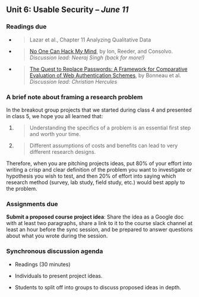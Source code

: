## Unit 6: Usable Security – *June 11*

### Readings due

  - > Lazar et al., Chapter 11 Analyzing Qualitative Data

  - > [<span class="underline">No One Can Hack My Mind</span>](https://www.usenix.org/system/files/conference/soups2015/soups15-paper-ion.pdf),
    > by Ion, Reeder, and Consolvo. *Discussion lead: Neeraj Singh (back for more\!)*

  - > [<span class="underline">The Quest to Replace Passwords: A Framework for Comparative Evaluation of Web Authentication
    > Schemes</span>](https://www.cl.cam.ac.uk/~fms27/papers/2012-BonneauHerOorSta-password--oakland.pdf),
    > by Bonneau et al.
    > *Discussion lead: Christian Hercules*

### A brief note about framing a research problem

In the breakout group projects that we started during class 4 and presented in class 5, we hope you all learned that:

1.  > Understanding the specifics of a problem is an essential first step and worth your time.
    
2. > Different assumptions of costs and benefits can lead to very different research designs.

Therefore, when you are pitching projects ideas, put 80% of your effort into writing a crisp and clear definition of the problem you want to investigate or hypothesis you wish to test, and then 20% of effort into
saying which research method (survey, lab study, field study, etc.) would best apply to the problem.

### Assignments due

**Submit a proposed course project idea**: Share the idea as a Google doc with at least two paragraphs, share a link to it to the course slack channel at least an hour before the sync session, and be prepared to answer questions about what you wrote during the session.

### Synchronous discussion agenda

  - Readings (30 minutes)

  - Individuals to present project ideas.

  - Students to split off into groups to discuss proposed ideas in depth.

